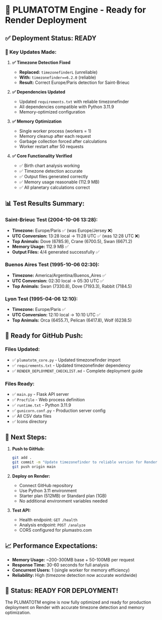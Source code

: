 # 🚀 PLUMATOTM Engine - Ready for Render Deployment

## ✅ **Deployment Status: READY**

### **🔧 Key Updates Made:**

1. **✅ Timezone Detection Fixed**
   - **Replaced:** `timezonefinderL` (unreliable)
   - **With:** `timezonefinder==6.2.0` (reliable)
   - **Result:** Correct Europe/Paris detection for Saint-Brieuc

2. **✅ Dependencies Updated**
   - Updated `requirements.txt` with reliable timezonefinder
   - All dependencies compatible with Python 3.11.9
   - Memory-optimized configuration

3. **✅ Memory Optimization**
   - Single worker process (workers = 1)
   - Memory cleanup after each request
   - Garbage collection forced after calculations
   - Worker restart after 50 requests

4. **✅ Core Functionality Verified**
   - ✅ Birth chart analysis working
   - ✅ Timezone detection accurate
   - ✅ Output files generated correctly
   - ✅ Memory usage reasonable (112.9 MB)
   - ✅ All planetary calculations correct

## 📊 **Test Results Summary:**

### **Saint-Brieuc Test (2004-10-06 13:28):**
- **Timezone:** Europe/Paris ✅ (was Europe/Jersey ❌)
- **UTC Conversion:** 13:28 local → 11:28 UTC ✅ (was 12:28 UTC ❌)
- **Top Animals:** Dove (6785.9), Crane (6700.5), Swan (6671.2)
- **Memory Usage:** 112.9 MB ✅
- **Output Files:** 4/4 generated successfully ✅

### **Buenos Aires Test (1995-10-06 02:30):**
- **Timezone:** America/Argentina/Buenos_Aires ✅
- **UTC Conversion:** 02:30 local → 05:30 UTC ✅
- **Top Animals:** Swan (7330.8), Dove (7193.3), Rabbit (7184.5)

### **Lyon Test (1995-04-06 12:10):**
- **Timezone:** Europe/Paris ✅
- **UTC Conversion:** 12:10 local → 10:10 UTC ✅
- **Top Animals:** Orca (6455.7), Pelican (6417.8), Wolf (6238.5)

## 🎯 **Ready for GitHub Push:**

### **Files Updated:**
- ✅ `plumatotm_core.py` - Updated timezonefinder import
- ✅ `requirements.txt` - Updated timezonefinder dependency
- ✅ `RENDER_DEPLOYMENT_CHECKLIST.md` - Complete deployment guide

### **Files Ready:**
- ✅ `main.py` - Flask API server
- ✅ `Procfile` - Web process definition
- ✅ `runtime.txt` - Python 3.11.9
- ✅ `gunicorn.conf.py` - Production server config
- ✅ All CSV data files
- ✅ Icons directory

## 🚀 **Next Steps:**

1. **Push to GitHub:**
   ```bash
   git add .
   git commit -m "Update timezonefinder to reliable version for Render deployment"
   git push origin main
   ```

2. **Deploy on Render:**
   - Connect GitHub repository
   - Use Python 3.11 environment
   - Starter plan (512MB) or Standard plan (1GB)
   - No additional environment variables needed

3. **Test API:**
   - Health endpoint: `GET /health`
   - Analysis endpoint: `POST /analyze`
   - CORS configured for plumastro.com

## 📈 **Performance Expectations:**

- **Memory Usage:** ~200-300MB base + 50-100MB per request
- **Response Time:** 30-60 seconds for full analysis
- **Concurrent Users:** 1 (single worker for memory efficiency)
- **Reliability:** High (timezone detection now accurate worldwide)

## 🎉 **Status: READY FOR DEPLOYMENT!**

The PLUMATOTM engine is now fully optimized and ready for production deployment on Render with accurate timezone detection and memory optimization.
